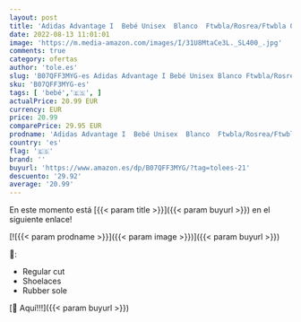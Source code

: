 ```yaml
---
layout: post
title: 'Adidas Advantage I  Bebé Unisex  Blanco  Ftwbla/Rosrea/Ftwbla 000   27 EU'
date: 2022-08-13 11:01:01
image: 'https://m.media-amazon.com/images/I/31U8MtaCe3L._SL400_.jpg'
comments: true
category: ofertas
author: 'tole.es'
slug: 'B07QFF3MYG-es Adidas Advantage I Bebé Unisex Blanco Ftwbla/Rosrea/Ftwbla...'
sku: 'B07QFF3MYG-es'
tags: [ 'bebé','🇪🇸', ]
actualPrice: 20.99 EUR
currency: EUR
price: 20.99
comparePrice: 29.95 EUR
prodname: 'Adidas Advantage I  Bebé Unisex  Blanco  Ftwbla/Rosrea/Ftwbla 000   27 EU'
country: 'es'
flag: '🇪🇸'
brand: ''
buyurl: 'https://www.amazon.es/dp/B07QFF3MYG/?tag=tolees-21'
descuento: '29.92'
average: '20.99'
---
```


En este momento está [{{< param title >}}]({{< param buyurl >}}) en el siguiente enlace!

[![{{< param prodname >}}]({{< param image >}})]({{< param buyurl >}})

🔎:

- Regular cut
- Shoelaces
- Rubber sole

[🛒 Aquí!!!]({{< param buyurl >}})
